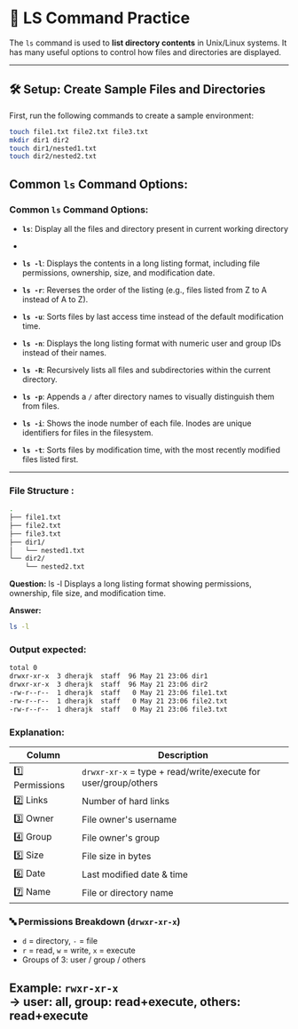 # 📂 LS Command Practice

The `ls` command is used to **list directory contents** in Unix/Linux systems. It has many useful options to control how files and directories are displayed.

---

## 🛠️ Setup: Create Sample Files and Directories

First, run the following commands to create a sample environment:

```bash
touch file1.txt file2.txt file3.txt
mkdir dir1 dir2
touch dir1/nested1.txt
touch dir2/nested2.txt
```

## Common `ls` Command Options:

### Common `ls` Command Options:

- **`ls`**: Display all the files and directory present in current working directory
- 
- **`ls -l`**: Displays the contents in a long listing format, including file permissions, ownership, size, and modification date.

- **`ls -r`**: Reverses the order of the listing (e.g., files listed from Z to A instead of A to Z).

- **`ls -u`**: Sorts files by last access time instead of the default modification time.

- **`ls -n`**: Displays the long listing format with numeric user and group IDs instead of their names.

- **`ls -R`**: Recursively lists all files and subdirectories within the current directory.

- **`ls -p`**: Appends a `/` after directory names to visually distinguish them from files.

- **`ls -i`**: Shows the inode number of each file. Inodes are unique identifiers for files in the filesystem.

- **`ls -t`**: Sorts files by modification time, with the most recently modified files listed first.


---

### File Structure :
```bash
.
├── file1.txt
├── file2.txt
├── file3.txt
├── dir1/
│   └── nested1.txt
└── dir2/
    └── nested2.txt
```

**Question:**
ls -l
Displays a long listing format showing permissions, ownership, file size, and modification time.

**Answer:**
```bash
ls -l
```
### Output expected:
```bash
total 0
drwxr-xr-x  3 dherajk  staff  96 May 21 23:06 dir1
drwxr-xr-x  3 dherajk  staff  96 May 21 23:06 dir2
-rw-r--r--  1 dherajk  staff   0 May 21 23:06 file1.txt
-rw-r--r--  1 dherajk  staff   0 May 21 23:06 file2.txt
-rw-r--r--  1 dherajk  staff   0 May 21 23:06 file3.txt
```

### Explanation:


| Column | Description |
|--------|-------------|
| 1️⃣ Permissions | `drwxr-xr-x` = type + read/write/execute for user/group/others |
| 2️⃣ Links | Number of hard links |
| 3️⃣ Owner | File owner's username |
| 4️⃣ Group | File owner's group |
| 5️⃣ Size | File size in bytes |
| 6️⃣ Date | Last modified date & time |
| 7️⃣ Name | File or directory name |

### 🔤 Permissions Breakdown (`drwxr-xr-x`)
- `d` = directory, `-` = file
- `r` = read, `w` = write, `x` = execute
- Groups of 3: user / group / others

Example: `rwxr-xr-x`  
→ user: all, group: read+execute, others: read+execute
---



